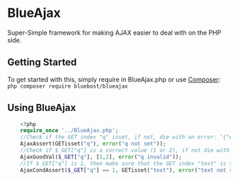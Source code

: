 # BlueAjax
Super-Simple framework for making AJAX easier to deal with on the PHP side.

## Getting Started
To get started with this, simply require in BlueAjax.php or use <a href="https://getcomposer.org/">Composer</a>:
    ```php
    composer require bluebost/blueajax
    ```
## Using BlueAjax
```php
    <?php
    require_once '../BlueAjax.php';
    //Check if the GET index "q" isset, if not, die with an error: '{"error":"q not set"}'
    AjaxAssert(GETisset("q"), error("q not set"));
    //Check if $_GET["q"] is a correct value (1 or 2), if not die with an error: '{"error":"q invalid"}'
    AjaxGoodVal($_GET["q"], [1,2], error("q invalid"));
    //If $_GET["q"] is 1, then make sure that the GET index "text" is set. If not, die with an error: '{"error":"text not set"}'
    AjaxCondAssert($_GET["q"] == 1, GETisset("text"), error("text not set"));
```
